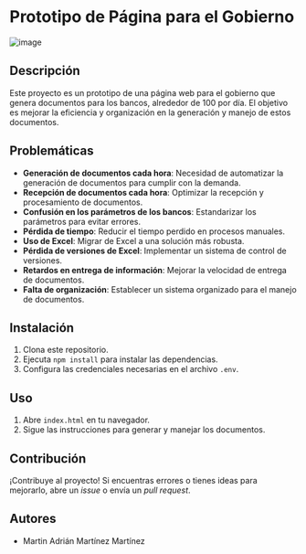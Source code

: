 # Prototipo de Página para el Gobierno

![image](https://github.com/user-attachments/assets/d4178423-2d47-4dc9-a3c5-8e88671c4e69)


## Descripción
Este proyecto es un prototipo de una página web para el gobierno que genera documentos para los bancos, alrededor de 100 por día. El objetivo es mejorar la eficiencia y organización en la generación y manejo de estos documentos.

## Problemáticas
- **Generación de documentos cada hora**: Necesidad de automatizar la generación de documentos para cumplir con la demanda.
- **Recepción de documentos cada hora**: Optimizar la recepción y procesamiento de documentos.
- **Confusión en los parámetros de los bancos**: Estandarizar los parámetros para evitar errores.
- **Pérdida de tiempo**: Reducir el tiempo perdido en procesos manuales.
- **Uso de Excel**: Migrar de Excel a una solución más robusta.
- **Pérdida de versiones de Excel**: Implementar un sistema de control de versiones.
- **Retardos en entrega de información**: Mejorar la velocidad de entrega de documentos.
- **Falta de organización**: Establecer un sistema organizado para el manejo de documentos.

## Instalación
1. Clona este repositorio.
2. Ejecuta `npm install` para instalar las dependencias.
3. Configura las credenciales necesarias en el archivo `.env`.

## Uso
1. Abre `index.html` en tu navegador.
2. Sigue las instrucciones para generar y manejar los documentos.

## Contribución
¡Contribuye al proyecto! Si encuentras errores o tienes ideas para mejorarlo, abre un *issue* o envía un *pull request*.

## Autores
- Martin Adrián Martínez Martínez
